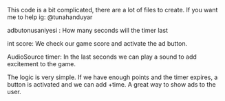 This code is a bit complicated, there are a lot of files to create. If you want me to help ig: @tunahanduyar

adbutonusaniyesi : How many seconds will the timer last

int score: We check our game score and activate the ad button.

 AudioSource timer: In the last seconds we can play a sound to add excitement to the game.

The logic is very simple. If we have enough points and the timer expires, a button is activated and we can add +time. A great way to show ads to the user.
